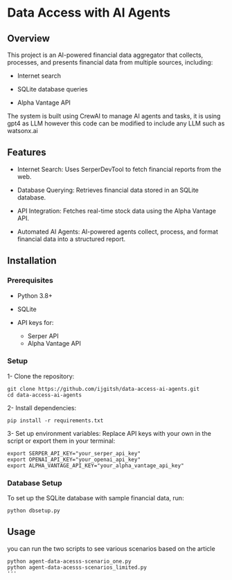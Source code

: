 # Data Access with AI Agents

## Overview
This project is an AI-powered financial data aggregator that collects, processes, and presents financial data from multiple sources, including:

- Internet search

- SQLite database queries

- Alpha Vantage API

The system is built using CrewAI to manage AI agents and tasks, it is using gpt4 as LLM however this code can be modified to include any LLM such as watsonx.ai


## Features
- Internet Search: Uses SerperDevTool to fetch financial reports from the web.

- Database Querying: Retrieves financial data stored in an SQLite database.

- API Integration: Fetches real-time stock data using the Alpha Vantage API.

- Automated AI Agents: AI-powered agents collect, process, and format financial data into a structured report.

## Installation

### Prerequisites
- Python 3.8+

- SQLite

- API keys for:

   - Serper API
   - Alpha Vantage API
### Setup
1- Clone the repository:
```
git clone https://github.com/ijgitsh/data-access-ai-agents.git
cd data-access-ai-agents
```
2- Install dependencies:
```
pip install -r requirements.txt
```
3- Set up environment variables:
Replace API keys with your own in the script or export them in your terminal:
```
export SERPER_API_KEY="your_serper_api_key"
export OPENAI_API_KEY="your_openai_api_key"
export ALPHA_VANTAGE_API_KEY="your_alpha_vantage_api_key"
```
### Database Setup
To set up the SQLite database with sample financial data, run:
```
python dbsetup.py
```
## Usage
you can run the two scripts to see various scenarios based on the article

```
python agent-data-acesss-scenario_one.py
python agent-data-acesss-scenarios_limited.py
'''
